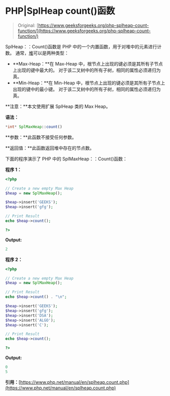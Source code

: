 # PHP|SplHeap count()函数

> Original: [https://www.geeksforgeeks.org/php-splheap-count-function/](https://www.geeksforgeeks.org/php-splheap-count-function/)

SplHeap：：Count()函数是 PHP 中的一个内置函数，用于对堆中的元素进行计数。
通常，[堆](https://www.geeksforgeeks.org/heap-data-structure/)可以是两种类型：

*   **Max-Heap：**在 Max-Heap 中，根节点上出现的键必须是其所有子节点上出现的键中最大的。 对于该二叉树中的所有子树，相同的属性必须递归为真。
*   **Min-Heap：**在 Min-Heap 中，根节点上出现的键必须是其所有子节点上出现的键中的最小键。 对于该二叉树中的所有子树，相同的属性必须递归为真。

**注意：**本文使用扩展 SplHeap 类的 Max Heap。

**语法：**

```php
*int* SplMaxHeap::count()
```

**参数：**此函数不接受任何参数。

**返回值：**此函数返回堆中存在的节点数。

下面的程序演示了 PHP 中的 SplMaxHeap：：Count()函数：

**程序 1：**

```php
<?php

// Create a new empty Max Heap
$heap = new SplMaxHeap();

$heap->insert('GEEKS');
$heap->insert('gfg');

// Print Result
echo $heap->count();

?>
```

**Output:**

```php
2

```

**程序 2：**

```php
<?php

// Create a new empty Max Heap
$heap = new SplMaxHeap();

// Print Result
echo $heap->count() . "\n";

$heap->insert('GEEKS');
$heap->insert('gfg');
$heap->insert('DSA');
$heap->insert('ALGO');
$heap->insert('C');

// Print Result
echo $heap->count();

?>
```

**Output:**

```php
0
5

```

**引用：**[https://www.php.net/manual/en/splheap.count.php](https://www.php.net/manual/en/splheap.count.php)